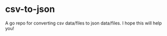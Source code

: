 # csv-to-json
A go repo for converting csv data/files to json data/files. I hope this will help you!
